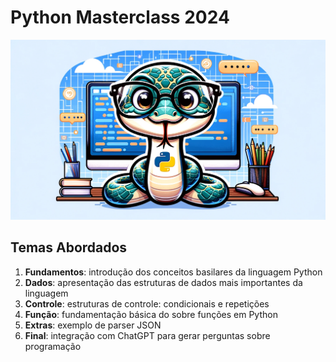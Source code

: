 # Python Masterclass 2024

![Thumbnail](./.resources/thumbnail.webp)

## Temas Abordados

1. **Fundamentos**: introdução dos conceitos basilares da linguagem Python
2. **Dados**: apresentação das estruturas de dados mais importantes da linguagem
3. **Controle**: estruturas de controle: condicionais e repetições
4. **Função**: fundamentação básica do sobre funções em Python
5. **Extras**: exemplo de parser JSON
6. **Final**: integração com ChatGPT para gerar perguntas sobre programação

